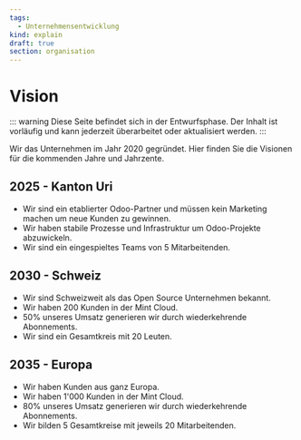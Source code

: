 ```yaml
---
tags:
  - Unternehmensentwicklung
kind: explain
draft: true
section: organisation
---
```

# Vision

::: warning
Diese Seite befindet sich in der Entwurfsphase. Der Inhalt ist vorläufig und kann jederzeit überarbeitet oder aktualisiert werden.
:::

Wir das Unternehmen im Jahr 2020 gegründet. Hier finden Sie die Visionen für die kommenden Jahre und Jahrzente.

## 2025 - Kanton Uri

- Wir sind ein etablierter Odoo-Partner und müssen kein Marketing machen um neue Kunden zu gewinnen.
- Wir haben stabile Prozesse und Infrastruktur um Odoo-Projekte abzuwickeln.
- Wir sind ein eingespieltes Teams von 5 Mitarbeitenden.

## 2030 - Schweiz

* Wir sind Schweizweit als das Open Source Unternehmen bekannt.
* Wir haben 200 Kunden in der Mint Cloud.
* 50% unseres Umsatz generieren wir durch wiederkehrende Abonnements.
* Wir sind ein Gesamtkreis mit 20 Leuten.

## 2035 - Europa

* Wir haben Kunden aus ganz Europa.
* Wir haben 1'000 Kunden in der Mint Cloud.
* 80% unseres Umsatz generieren wir durch wiederkehrende Abonnements.
* Wir bilden 5 Gesamtkreise mit jeweils 20 Mitarbeitenden.